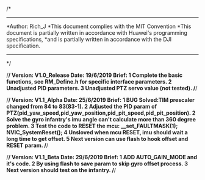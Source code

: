/*
 ******************************************************************************
 *Author:		Rich_J
 *This document complies with the MIT Convention
 *This document is partially written in accordance with Huawei's programming specifications, 
 *and is partially written in accordance with the DJI specification.
 ******************************************************************************
 */
 
/********************************************************/
Version:	V1.0_Release
Date:		19/6/2019
Brief: 		1 Complete the basic functions, see RM_Define.h for specific interface parameters.
			2 Unadjusted PID parameters.
			3 Unadjusted PTZ servo value (not tested).
/********************************************************/

/********************************************************/
Version:	V1.1_Alpha
Date:		25/6/2019
Brief: 		1 BUG Solved:TIM prescaler changed from 84 to 83(83-1).
			2 Adjusted the PID param of PTZ(pid_yaw_speed,pid_yaw_position,pid_pit_speed,pid_pit_position).
			2 Solve the gyro infantry's imu angle can't calculate more than 360 degree problem.
			3 Test the code to RESET the mcu:			__set_FAULTMASK(1);
														NVIC_SystemReset();
			4 Unsloved when mcu RESET, imu should wait a long time to get offset.
			5 Next version can use flash to hook offset and RESET param.
/********************************************************/

/********************************************************/
Version:	V1.1_Beta
Date:		29/6/2019
Brief: 		1 ADD AUTO_GAIN_MODE and it's code.
			2 By using flash to save param to skip gyro offset process.
			3 Next version should test on the infantry.
/********************************************************/